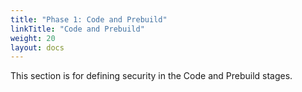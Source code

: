 ```yaml
---
title: "Phase 1: Code and Prebuild"
linkTitle: "Code and Prebuild"
weight: 20
layout: docs
---
```


This section is for defining security in the Code and Prebuild stages.
